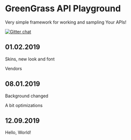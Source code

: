 # GreenGrass API Playground

Very simple framework for working and sampling Your APIs!

[![Gitter chat](https://badges.gitter.im/gitterHQ/gitter.png)](https://gitter.im/yxinity-group/green-grass-api)

## 01.02.2019

Skins, new look and font

Vendors

## 08.01.2019

Background changed

A bit optimizations

## 12.09.2019

Hello, World!
